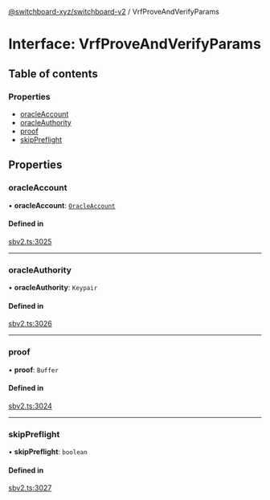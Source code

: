 [@switchboard-xyz/switchboard-v2](/api/switchboardv2-api) / VrfProveAndVerifyParams

# Interface: VrfProveAndVerifyParams

## Table of contents

### Properties

- [oracleAccount](VrfProveAndVerifyParams.md#oracleaccount)
- [oracleAuthority](VrfProveAndVerifyParams.md#oracleauthority)
- [proof](VrfProveAndVerifyParams.md#proof)
- [skipPreflight](VrfProveAndVerifyParams.md#skippreflight)

## Properties

### oracleAccount

• **oracleAccount**: [`OracleAccount`](../classes/OracleAccount.md)

#### Defined in

[sbv2.ts:3025](https://github.com/switchboard-xyz/switchboardv2-api/blob/dad46fc4/src/sbv2.ts#L3025)

---

### oracleAuthority

• **oracleAuthority**: `Keypair`

#### Defined in

[sbv2.ts:3026](https://github.com/switchboard-xyz/switchboardv2-api/blob/dad46fc4/src/sbv2.ts#L3026)

---

### proof

• **proof**: `Buffer`

#### Defined in

[sbv2.ts:3024](https://github.com/switchboard-xyz/switchboardv2-api/blob/dad46fc4/src/sbv2.ts#L3024)

---

### skipPreflight

• **skipPreflight**: `boolean`

#### Defined in

[sbv2.ts:3027](https://github.com/switchboard-xyz/switchboardv2-api/blob/dad46fc4/src/sbv2.ts#L3027)
